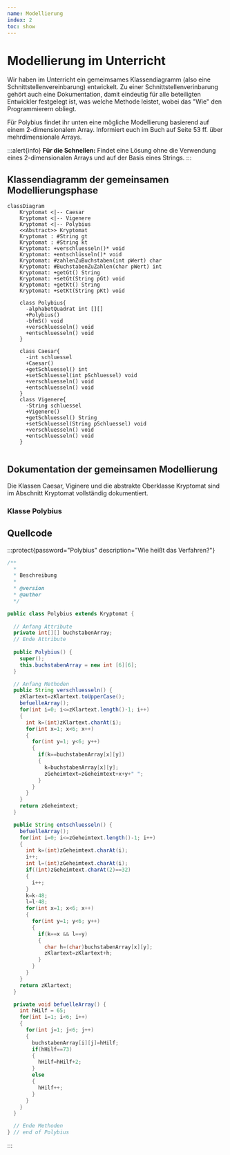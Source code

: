 ```yaml
---
name: Modellierung
index: 2
toc: show
---
```


# Modellierung im Unterricht
Wir haben im Unterricht ein gemeimsames Klassendiagramm (also eine Schnittstellenvereinbarung) entwickelt. Zu einer Schnittstellenverinbarung gehört auch eine Dokumentation, damit eindeutig für alle beteiligten Entwickler festgelegt ist, was welche Methode leistet, wobei das "Wie" den Programmierern obliegt.

Für Polybius findet ihr unten eine mögliche Modellierung basierend auf einem 2-dimensionalem Array. Informiert euch im Buch auf Seite 53 ff. über mehrdimensionale Arrays.

:::alert{info}
**Für die Schnellen:** Findet eine Lösung ohne die Verwendung eines 2-dimensionalen Arrays und auf der Basis eines Strings.
:::

## Klassendiagramm der gemeinsamen Modellierungsphase
```mermaid
classDiagram
    Kryptomat <|-- Caesar
    Kryptomat <|-- Vigenere
    Kryptomat <|-- Polybius
    <<Abstract>> Kryptomat
    Kryptomat : #String gt
    Kryptomat : #String kt
    Kryptomat: +verschluesseln()* void
    Kryptomat: +entschlüsseln()* void
    Kryptomat: #zahlenZuBuchstaben(int pWert) char
    Kryptomat: #BuchstabenZuZahlen(char pWert) int
    Kryptomat: +getGt() String
    Kryptomat: +setGt(String pGt) void
    Kryptomat: +getKt() String
    Kryptomat: +setKt(String pKt) void

    class Polybius{
      -alphabetQuadrat int [][]
      +Polybius()
      -bfmS() void
      +verschluesseln() void
      +entschluesseln() void
    }

    class Caesar{
      -int schluessel
      +Caesar()
      +getSchluessel() int
      +setSchluessel(int pSchluessel) void 
      +verschluesseln() void
      +entschluesseln() void
    }
    class Vigenere{
      -String schluessel
      +Vigenere()
      +getSchluessel() String
      +setSchluessel(String pSchluessel) void
      +verschluesseln() void
      +entschluesseln() void
    }
    
```

## Dokumentation der gemeinsamen Modellierung 
Die Klassen Caesar, Viginere und die abstrakte Oberklasse Kryptomat sind im Abschnitt Kryptomat vollständig dokumentiert.
### Klasse Polybius

## Quellcode
:::protect{password="Polybius" description="Wie heißt das Verfahren?"}
```java
/**
  *
  * Beschreibung
  *
  * @version 
  * @author 
  */

public class Polybius extends Kryptomat {
  
  // Anfang Attribute
  private int[][] buchstabenArray;
  // Ende Attribute
  
  public Polybius() {
    super();
    this.buchstabenArray = new int [6][6];
  }

  // Anfang Methoden
  public String verschluesseln() {
    zKlartext=zKlartext.toUpperCase();
    befuelleArray();
    for(int i=0; i<=zKlartext.length()-1; i++)
    {
      int k=(int)zKlartext.charAt(i);
      for(int x=1; x<6; x++)
      {
        for(int y=1; y<6; y++)
        {
          if(k==buchstabenArray[x][y])
          {
            k=buchstabenArray[x][y];
            zGeheimtext=zGeheimtext+x+y+" ";
          }
        }
      }
    }
    return zGeheimtext;
  }

  public String entschluesseln() {
    befuelleArray();
    for(int i=0; i<=zGeheimtext.length()-1; i++)
    {
      int k=(int)zGeheimtext.charAt(i);      
      i++;
      int l=(int)zGeheimtext.charAt(i);      
      if((int)zGeheimtext.charAt(2)==32)     
      {
        i++;                                        
      }
      k=k-48;
      l=l-48;
      for(int x=1; x<6; x++)
      {
        for(int y=1; y<6; y++)
        {
          if(k==x && l==y)
          {
            char h=(char)buchstabenArray[x][y];
            zKlartext=zKlartext+h;
          }
        }              
      }
    }
    return zKlartext;
  }

  private void befuelleArray() {
    int hHilf = 65;
    for(int i=1; i<6; i++)
    {
      for(int j=1; j<6; j++)
      {
        buchstabenArray[i][j]=hHilf;
        if(hHilf==73)
        {
          hHilf=hHilf+2;
        }
        else
        {
          hHilf++;
        }
      }
    }
  }

  // Ende Methoden
} // end of Polybius
```
:::
